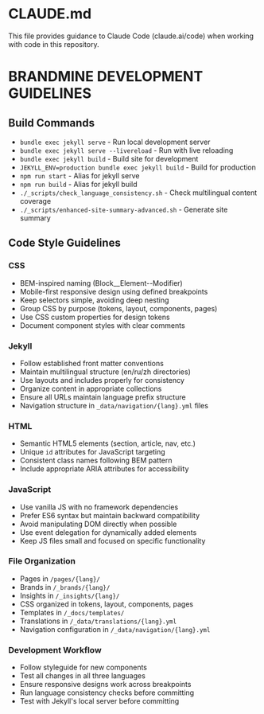 # CLAUDE.md

This file provides guidance to Claude Code (claude.ai/code) when working with code in this repository.

# BRANDMINE DEVELOPMENT GUIDELINES

## Build Commands
- `bundle exec jekyll serve` - Run local development server
- `bundle exec jekyll serve --livereload` - Run with live reloading
- `bundle exec jekyll build` - Build site for development
- `JEKYLL_ENV=production bundle exec jekyll build` - Build for production
- `npm run start` - Alias for jekyll serve
- `npm run build` - Alias for jekyll build
- `./_scripts/check_language_consistency.sh` - Check multilingual content coverage
- `./_scripts/enhanced-site-summary-advanced.sh` - Generate site summary

## Code Style Guidelines

### CSS
- BEM-inspired naming (Block__Element--Modifier)
- Mobile-first responsive design using defined breakpoints
- Keep selectors simple, avoiding deep nesting
- Group CSS by purpose (tokens, layout, components, pages)
- Use CSS custom properties for design tokens
- Document component styles with clear comments

### Jekyll
- Follow established front matter conventions
- Maintain multilingual structure (en/ru/zh directories)
- Use layouts and includes properly for consistency
- Organize content in appropriate collections
- Ensure all URLs maintain language prefix structure
- Navigation structure in `_data/navigation/{lang}.yml` files

### HTML
- Semantic HTML5 elements (section, article, nav, etc.)
- Unique `id` attributes for JavaScript targeting
- Consistent class names following BEM pattern
- Include appropriate ARIA attributes for accessibility

### JavaScript
- Use vanilla JS with no framework dependencies
- Prefer ES6 syntax but maintain backward compatibility
- Avoid manipulating DOM directly when possible
- Use event delegation for dynamically added elements
- Keep JS files small and focused on specific functionality

### File Organization
- Pages in `/pages/{lang}/`
- Brands in `/_brands/{lang}/`
- Insights in `/_insights/{lang}/`
- CSS organized in tokens, layout, components, pages
- Templates in `/_docs/templates/`
- Translations in `/_data/translations/{lang}.yml`
- Navigation configuration in `/_data/navigation/{lang}.yml`

### Development Workflow
- Follow styleguide for new components
- Test all changes in all three languages
- Ensure responsive designs work across breakpoints
- Run language consistency checks before committing
- Test with Jekyll's local server before committing